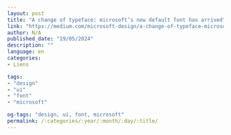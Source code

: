 ```yaml
---
layout: post
title: "A change of typeface: microsoft’s new default font has arrived"
link: "https://medium.com/microsoft-design/a-change-of-typeface-microsofts-new-default-font-has-arrived-f200eb16718d"
author: N/A
published_date: "19/05/2024"
description: ""
language: en
categories:
- Liens

tags:
- "design"
- "ui"
- "font"
- "microsoft"

og-tags: "design, ui, font, microsoft"
permalink: /:categories/:year/:month/:day/:title/
---
```

